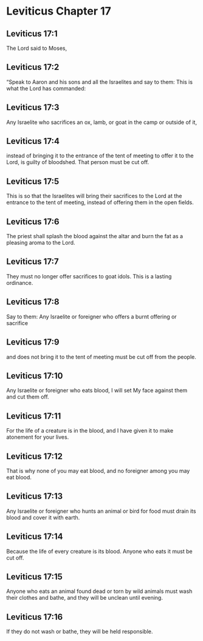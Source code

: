 # Leviticus Chapter 17

## Leviticus 17:1
The Lord said to Moses,

## Leviticus 17:2
“Speak to Aaron and his sons and all the Israelites and say to them: This is what the Lord has commanded:

## Leviticus 17:3
Any Israelite who sacrifices an ox, lamb, or goat in the camp or outside of it,

## Leviticus 17:4
instead of bringing it to the entrance of the tent of meeting to offer it to the Lord, is guilty of bloodshed. That person must be cut off.

## Leviticus 17:5
This is so that the Israelites will bring their sacrifices to the Lord at the entrance to the tent of meeting, instead of offering them in the open fields.

## Leviticus 17:6
The priest shall splash the blood against the altar and burn the fat as a pleasing aroma to the Lord.

## Leviticus 17:7
They must no longer offer sacrifices to goat idols. This is a lasting ordinance.

## Leviticus 17:8
Say to them: Any Israelite or foreigner who offers a burnt offering or sacrifice

## Leviticus 17:9
and does not bring it to the tent of meeting must be cut off from the people.

## Leviticus 17:10
Any Israelite or foreigner who eats blood, I will set My face against them and cut them off.

## Leviticus 17:11
For the life of a creature is in the blood, and I have given it to make atonement for your lives.

## Leviticus 17:12
That is why none of you may eat blood, and no foreigner among you may eat blood.

## Leviticus 17:13
Any Israelite or foreigner who hunts an animal or bird for food must drain its blood and cover it with earth.

## Leviticus 17:14
Because the life of every creature is its blood. Anyone who eats it must be cut off.

## Leviticus 17:15
Anyone who eats an animal found dead or torn by wild animals must wash their clothes and bathe, and they will be unclean until evening.

## Leviticus 17:16
If they do not wash or bathe, they will be held responsible.


